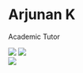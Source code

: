 # Arjunan K
Academic Tutor

![](https://quotes-github-readme.vercel.app/api?type=horizontal&theme=dark)
![](https://github-readme-streak-stats.herokuapp.com/?user=arjunan-k&theme=dark&hide_border=true)<br/>
![](https://github-readme-stats.vercel.app/api/top-langs/?username=arjunan-k&theme=dark&hide_border=true&include_all_commits=true&count_private=true&layout=compact)
